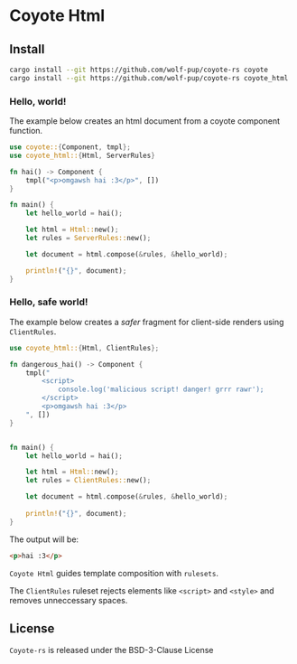 # Coyote Html

## Install

```sh
cargo install --git https://github.com/wolf-pup/coyote-rs coyote
cargo install --git https://github.com/wolf-pup/coyote-rs coyote_html
```

### Hello, world!

The example below creates an html document from a coyote component function.

```rust
use coyote::{Component, tmpl};
use coyote_html::{Html, ServerRules}

fn hai() -> Component {
    tmpl("<p>omgawsh hai :3</p>", [])
}

fn main() {
    let hello_world = hai();

    let html = Html::new();
    let rules = ServerRules::new();

    let document = html.compose(&rules, &hello_world); 

    println!("{}", document);
}
```

### Hello, safe world!

The example below creates a _safer_ fragment for client-side renders using `ClientRules`. 

```rust
use coyote_html::{Html, ClientRules};

fn dangerous_hai() -> Component {
    tmpl("
        <script>
            console.log('malicious script! danger! grrr rawr');
        </script>
        <p>omgawsh hai :3</p>
    ", [])
}


fn main() {
    let hello_world = hai();

    let html = Html::new();    
    let rules = ClientRules::new();

    let document = html.compose(&rules, &hello_world); 
    
    println!("{}", document);
}
```

The output will be:
```html
<p>hai :3</p>
```

`Coyote Html` guides template composition with `rulesets`.

The `ClientRules` ruleset rejects elements like `<script>` and `<style>` and removes unneccessary spaces.

## License

`Coyote-rs` is released under the BSD-3-Clause License
